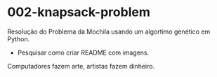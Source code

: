# 002-knapsack-problem

Resolução do Problema da Mochila usando um algortimo genético em Python.

* Pesquisar como criar README com imagens.





Computadores fazem arte, artistas fazem dinheiro.


